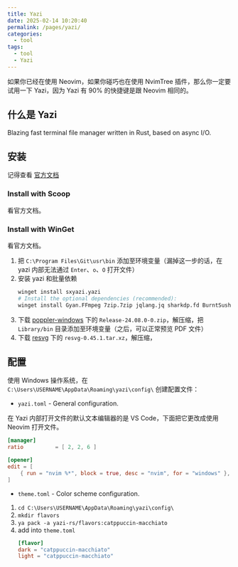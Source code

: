 ```yaml
---
title: Yazi
date: 2025-02-14 10:20:40
permalink: /pages/yazi/
categories:
  - tool
tags:
  - tool
  - Yazi
---
```


如果你已经在使用 Neovim，如果你碰巧也在使用 NvimTree 插件，那么你一定要试用一下 Yazi，因为 Yazi 有 90% 的快捷键是跟 Neovim 相同的。

<!-- more -->

## 什么是 Yazi

Blazing fast terminal file manager written in Rust, based on async I/O.

## 安装

记得查看 [官方文档](https://yazi-rs.github.io/docs/installation/)

### Install with Scoop

看官方文档。

### Install with WinGet

看官方文档。

1. 把 `C:\Program Files\Git\usr\bin` 添加至环境变量（漏掉这一步的话，在 yazi 内部无法通过 `Enter`、`o`、`O` 打开文件）
2. 安装 yazi 和批量依赖
   ```sh
   winget install sxyazi.yazi
   # Install the optional dependencies (recommended):
   winget install Gyan.FFmpeg 7zip.7zip jqlang.jq sharkdp.fd BurntSushi.ripgrep.MSVC junegunn.fzf ajeetdsouza.zoxide ImageMagick.ImageMagick
   ```
3. 下载 [poppler-windows](https://github.com/oschwartz10612/poppler-windows/releases/tag/v24.08.0-0) 下的 `Release-24.08.0-0.zip`，解压缩，把 `Library/bin` 目录添加至环境变量（之后，可以正常预览 PDF 文件）
4. 下载 [resvg](https://github.com/linebender/resvg/releases) 下的 `resvg-0.45.1.tar.xz`，解压缩，

## 配置

使用 Windows 操作系统，在 `C:\Users\USERNAME\AppData\Roaming\yazi\config\` 创建配置文件：

- `yazi.toml` - General configuration.

在 Yazi 内部打开文件的默认文本编辑器的是 VS Code，下面把它更改成使用 Neovim 打开文件。

```toml
[manager]
ratio          = [ 2, 2, 6 ]

[opener]
edit = [
    { run = "nvim %*", block = true, desc = "nvim", for = "windows" },
]
```

- `theme.toml` - Color scheme configuration.

1. `cd C:\Users\USERNAME\AppData\Roaming\yazi\config\`
2. `mkdir flavors`
3. `ya pack -a yazi-rs/flavors:catppuccin-macchiato`
4. add into `theme.toml`
   ```toml
   [flavor]
   dark = "catppuccin-macchiato"
   light = "catppuccin-macchiato"
   ```
